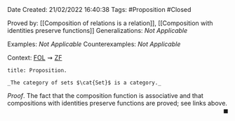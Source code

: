 <br />
<br />

Date Created: 21/02/2022 16:40:38
Tags: #Proposition #Closed 

Proved by: [[Composition of relations is a relation]], [[Composition with identities preserve functions]]
Generalizations: _Not Applicable_

Examples: _Not Applicable_
Counterexamples: _Not Applicable_

Context: [$\textrm{FOL}$](obsidian://open?file=First%20Order%20Logic)$\,\,\rightsquigarrow\,\,$[$\textrm{ZF}$](obsidian://open?file=Zermelo-Fraenkel%20Set%20Theory)

``` ad-Proposition
title: Proposition.

_The category of sets $\cat{Set}$ is a category._

```

_Proof_. The fact that the composition function is associative and that compositions with identities preserve functions are proved; see links above.<span style="float:right;">$\blacksquare$</span>
